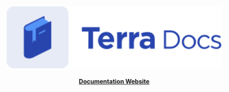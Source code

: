 <p>&nbsp;</p>
<p align="center">
<img src="./image/docs_logo.svg" width=500>
</p>

<div align="center">
  <h4>
    <a href="https://docs.terra.money/">Documentation Website</a>
  </h4>
</div>

